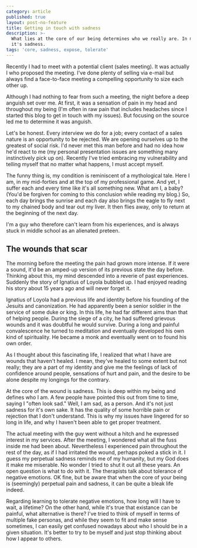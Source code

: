 ```yaml
---
category: article
published: true
layout: post-no-feature
title: Getting in touch with sadness
description: >-
  What lies at the core of our being determines who we really are. In my case
  it's sadness.
tags: 'core, sadness, expose, tolerate'
---
```

Recently I had to meet with a potential client (sales meeting). It was actually I who proposed the meeting. I've done plenty of selling via e-mail but always find a face-to-face meeting a compelling opportunity to size each other up.

Although I had nothing to fear from such a meeting, the night before a deep anguish set over me. At first, it was a sensation of pain in my head and throughout my being (I'm often in raw pain that includes headaches since I started this blog to get in touch with my issues). But focusing on the source led me to determine it was anguish.

Let's be honest. Every interview we do for a job; every contact of a sales nature is an opportunity to be rejected. We are opening ourselves up to the greatest of social risk. I'd never met this man before and had no idea how he'd react to me (my personal presentation issues are something many instinctively pick up on). Recently I've tried embracing my vulnerability and telling myself that no matter what happens, I must accept myself.

The funny thing is, my condition is reminiscent of a mythological tale. Here I am, in my mid-forties and at the top of my professional game. And yet, I suffer each and every time like it's all something new. What am I, a baby? (You'd be forgiven for coming to this conclusion while reading my blog.) So, each day brings the sunrise and each day also brings the eagle to fly next to my chained body and tear out my liver. It then flies away, only to return at the beginning of the next day.

I'm a guy who therefore can't learn from his experiences, and is always stuck in middle school as an alienated preteen.

## The wounds that scar

The morning before the meeting the pain had grown more intense. If it were a sound, it'd be an amped-up version of its previous state the day before. Thinking about this, my mind descended into a reverie of past experiences. Suddenly the story of Ignatius of Loyola bubbled up. I had enjoyed reading his story about 15 years ago and will never forget it. 

Ignatius of Loyola had a previous life and identity before his founding of the Jesuits and canonization. He had apparently been a senior soldier in the service of some duke or king. In this life, he had far different aims than that of helping people. During the siege of a city, he had suffered grievous wounds and it was doubtful he would survive. During a long and painful convalescence he turned to meditation and eventually developed his own kind of spirituality. He became a monk and eventually went on to found his own order.

As I thought about this fascinating life, I realized that what I have are wounds that haven't healed. I mean, they've healed to some extent but not really; they are a part of my identity and give me the feelings of lack of confidence around people, sensations of hurt and pain, and the desire to be alone despite my longings for the contrary.

At the core of the wound is sadness. This is deep within my being and defines who I am. A few people have pointed this out from time to time, saying I "often look sad." Well, I am sad, as a person. And it's not just sadness for it's own sake. It has the quality of some horrible pain or rejection that I don't understand. This is why my issues have lingered for so long in life, and why I haven't been able to get proper treatment. 

The actual meeting with the guy went without a hitch and he expressed interest in my services. After the meeting, I wondered what all the fuss inside me had been about. Nevertheless I experienced pain throughout the rest of the day, as if I had irritated the wound, perhaps poked a stick in it. I guess my perpetual sadness reminds me of my humanity, but my God does it make me miserable. No wonder I tried to shut it out all these years. An open question is what to do with it. The therapists talk about tolerance of negative emotions. OK fine, but be aware that when the core of your being is (seemingly) perpetual pain and sadness, it can be quite a bleak life indeed.

Regarding learning to tolerate negative emotions, how long will I have to wait, a lifetime? On the other hand, while it's true that existance can be painful, what alternative is there? I've tried to think of myself in terms of multiple fake personas, and while they seem to fit and make sense sometimes, I can easily get confused nowadays about who I should be in a given situation. It's better to try to be myself and just stop thinking about how I appear to others.
